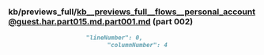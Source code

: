 ### kb/previews_full/kb__previews_full__flows__personal_account@guest.har.part015.md.part001.md (part 002)

```md
                      "lineNumber": 0,
                            "columnNumber": 4
```

```
